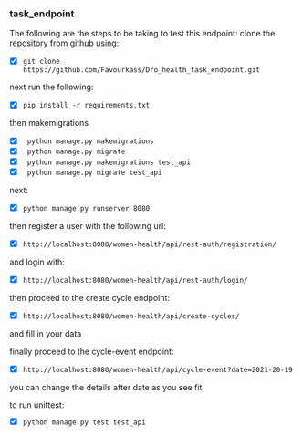 ### task_endpoint

The following are the steps to be taking to test this endpoint:
clone the repository from github using:
- [x] ```git clone https://github.com/Favourkass/Dro_health_task_endpoint.git```

next run the following:

- [x] ``` pip install -r requirements.txt ```

then makemigrations

- [x] ``` python manage.py makemigrations```
- [x] ``` python manage.py migrate```
- [x] ``` python manage.py makemigrations test_api```
- [x] ``` python manage.py migrate test_api```

next:

- [x] ```python manage.py runserver 8080```

then register a user with the following url:

- [x] ```http://localhost:8080/women-health/api/rest-auth/registration/```

and login with:

- [x] ```http://localhost:8080/women-health/api/rest-auth/login/```

then proceed to the create cycle endpoint:

- [x] ```http://localhost:8080/women-health/api/create-cycles/```

and fill in your data

finally proceed to the cycle-event endpoint:

- [x] ```http://localhost:8080/women-health/api/cycle-event?date=2021-20-19```

you can change the details after date as you see fit


to run unittest:
- [x] ```python manage.py test test_api```


